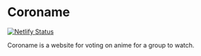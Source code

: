 # Coroname
[![Netlify Status](https://api.netlify.com/api/v1/badges/54e8ea9c-1bf7-4c15-8820-c44716214bc9/deploy-status)](https://app.netlify.com/sites/coroname-club/deploys)

Coroname is a website for voting on anime for a group to watch.
